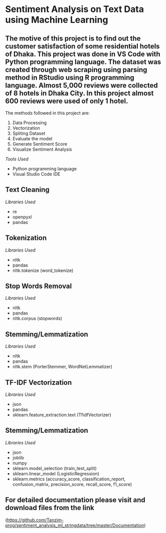 # Sentiment Analysis on Text Data using Machine Learning

## The motive of this project is to find out the customer satisfaction of some residential hotels of Dhaka. This project was done in VS Code with Python programming language. The dataset was created through web scraping using parsing method in RStudio using R programming language. Almost 5,000 reviews were collected of 8 hotels in Dhaka City. In this project almost 600 reviews were used of only 1 hotel.

The methods followed in this project are:
1. Data Processing
2. Vectorization
3. Spliting Dataset
4. Evaluate the model
5. Generate Sentiment Score
6. Visualize Sentiment Analysis

*Tools Used*
- Python programming language
- Visual Studio Code IDE

## Text Cleaning
*Libraries Used*
- re
- openpyxl
- pandas

## Tokenization
*Libraries Used*
- nltk
- pandas
- nltk.tokenize (word_tokenize)

## Stop Words Removal
*Libraries Used*
- nltk
- pandas
- nltk.corpus (stopwords)

## Stemming/Lemmatization
*Libraries Used*
- nltk
- pandas
- nltk.stem (PorterStemmer, WordNetLemmatizer)

## TF-IDF Vectorization
*Libraries Used*
- json
- pandas
- sklearn.feature_extraction.text (TfidfVectorizer)

## Stemming/Lemmatization
*Libraries Used*
- json
- joblib
- numpy
- sklearn.model_selection (train_test_split)
- sklearn.linear_model (LogisticRegression)
- sklearn.metrics (accuracy_score, classification_report, confusion_matrix, precision_score, recall_score, f1_score)

## For detailed documentation please visit and download files from the link
(https://github.com/Tanzim-prog/sentiment_analysis_ml_stringdata/tree/master/Documentation)